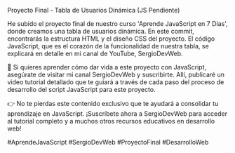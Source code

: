 Proyecto Final - Tabla de Usuarios Dinámica (JS Pendiente)

He subido el proyecto final de nuestro curso 'Aprende JavaScript en 7 Días', donde creamos una tabla de usuarios dinámica. En este commit, encontrarás la estructura HTML y el diseño CSS del proyecto. El código JavaScript, que es el corazón de la funcionalidad de nuestra tabla, se explicará en detalle en mi canal de YouTube, SergioDevWeb.

🚀 Si quieres aprender cómo dar vida a este proyecto con JavaScript, asegúrate de visitar mi canal SergioDevWeb y suscribirte. Allí, publicaré un video tutorial detallado que te guiará a través de cada paso del proceso de desarrollo del script JavaScript para este proyecto.

👉 No te pierdas este contenido exclusivo que te ayudará a consolidar tu aprendizaje en JavaScript. ¡Suscríbete ahora a SergioDevWeb para acceder al tutorial completo y a muchos otros recursos educativos en desarrollo web!

#AprendeJavaScript #SergioDevWeb #ProyectoFinal #DesarrolloWeb
